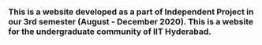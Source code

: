 ### This is a website developed as a part of Independent Project in our 3rd semester (August - December 2020). This is a website for the undergraduate community of IIT Hyderabad.
